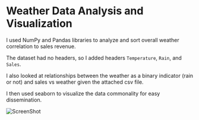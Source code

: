 # Weather Data Analysis and Visualization

I used NumPy and Pandas libraries to analyze and sort overall weather correlation to sales revenue.

The dataset had no headers, so I added headers `Temperature`, `Rain`, and `Sales`.

I also looked at relationships between the weather as a binary indicator (rain or not) and sales vs weather given the attached csv file.

I then used seaborn to visualize the data commonality for easy dissemination.

![ScreenShot]()
